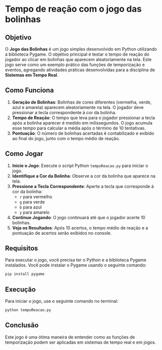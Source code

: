 # Tempo de reação com o jogo das bolinhas

## Objetivo

O **Jogo das Bolinhas** é um jogo simples desenvolvido em Python utilizando a biblioteca Pygame. O objetivo principal é testar o tempo de reação do jogador ao clicar em bolinhas que aparecem aleatoriamente na tela. Este jogo serve como um exemplo prático das funções de temporização e eventos, agregando atividades práticas desenvolvidas para a disciplina de **Sistemas em Tempo Real**.

## Como Funciona

1. **Geração de Bolinhas**: Bolinhas de cores diferentes (vermelha, verde, azul e amarela) aparecem aleatoriamente na tela. O jogador deve pressionar a tecla correspondente à cor da bolinha.
2. **Tempo de Reação**: O tempo que leva para o jogador pressionar a tecla após a bolinha aparecer é medido em milissegundos. O jogo acumula esse tempo para calcular a média após o término de 10 tentativas.
3. **Pontuação**: O número de bolinhas acertadas é contabilizado e exibido ao final do jogo, junto com o tempo médio de reação.

## Como Jogar

1. **Inicie o Jogo**: Execute o script Python `tempoReacao.py` para iniciar o jogo.
2. **Identifique a Cor da Bolinha**: Observe a cor da bolinha que aparece na tela.
3. **Pressione a Tecla Correspondente**: Aperte a tecla que corresponde à cor da bolinha:
   - `r` para vermelho
   - `g` para verde
   - `b` para azul
   - `y` para amarelo
4. **Continue Jogando**: O jogo continuará até que o jogador acerte 10 bolinhas.
5. **Veja os Resultados**: Após 10 acertos, o tempo médio de reação e a pontuação de acertos serão exibidos no console.

## Requisitos

Para executar o jogo, você precisa ter o Python e a biblioteca Pygame instalados. Você pode instalar o Pygame usando o seguinte comando:

```bash
pip install pygame
```

## Execução

Para iniciar o jogo, use o seguinte comando no terminal:
```bash
python tempoReacao.py
```
## Conclusão
Este jogo é uma ótima maneira de entender como as funções de temporização podem ser aplicadas em sistemas de tempo real e em jogos. 
